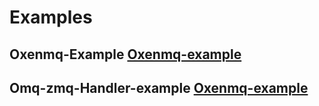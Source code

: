 # Examples
## Oxenmq-Example  <a href="https://github.com/TechGoku/Examples/tree/main/oxenmq_example" target="_blank">Oxenmq-example</a>

## Omq-zmq-Handler-example  <a href="https://github.com/TechGoku/Examples/tree/main/zmq-omq-handler" target="_blank">Oxenmq-example</a>


